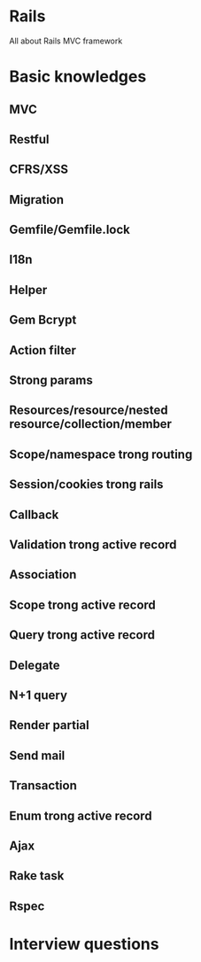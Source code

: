# Rails
All about Rails MVC framework

# Basic knowledges

## MVC

## Restful

## CFRS/XSS

## Migration

## Gemfile/Gemfile.lock

## I18n

## Helper

## Gem Bcrypt

## Action filter

## Strong params

## Resources/resource/nested resource/collection/member

## Scope/namespace trong routing

## Session/cookies trong rails

## Callback

## Validation trong active record

## Association

## Scope trong active record

## Query trong active record

## Delegate

## N+1 query

## Render partial

## Send mail

## Transaction

## Enum trong active record

## Ajax

## Rake task

## Rspec

# Interview questions
